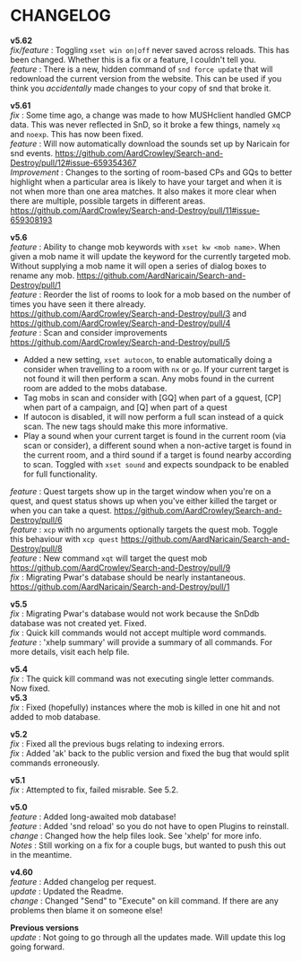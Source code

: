# CHANGELOG

**v5.62**<br>
*fix/feature* : Toggling `xset win on|off` never saved across reloads. This has been changed. Whether this is a fix or a feature, I couldn't tell you.<br>
*feature* : There is a new, hidden command of `snd force update` that will redownload the current version from the website. This can be used if you think you *accidentally* made changes to your copy of snd that broke it.<br>

**v5.61**<br>
*fix* : Some time ago, a change was made to how MUSHclient handled GMCP data. This was never reflected in SnD, so it broke a few things, namely `xq` and `noexp`. This has now been fixed.<br>
*feature* : Will now automatically download the sounds set up by Naricain for snd events. https://github.com/AardCrowley/Search-and-Destroy/pull/12#issue-659354367<br>
*Improvement* : Changes to the sorting of room-based CPs and GQs to better highlight when a particular area is likely to have your target and when it is not when more than one area matches. It also makes it more clear when there are multiple, possible targets in different areas. https://github.com/AardCrowley/Search-and-Destroy/pull/11#issue-659308193<br>

**v5.6**<br>
*feature*	: Ability to change mob keywords with `xset kw <mob name>`. When given a mob name it will update the keyword for the currently targeted mob. Without supplying a mob name it will open a series of dialog boxes to rename any mob. https://github.com/AardNaricain/Search-and-Destroy/pull/1<br>
*feature*   : Reorder the list of rooms to look for a mob based on the number of times you have seen it there already. https://github.com/AardCrowley/Search-and-Destroy/pull/3 and https://github.com/AardCrowley/Search-and-Destroy/pull/4<br>
*feature*   : Scan and consider improvements https://github.com/AardCrowley/Search-and-Destroy/pull/5
  * Added a new setting, `xset autocon`, to enable automatically doing a consider when travelling to a room with `nx` or `go`. If your current target is not found it will then perform a scan. Any mobs found in the current room are added to the mobs database.
  * Tag mobs in scan and consider with [GQ] when part of a gquest, [CP] when part of a campaign, and [Q] when part of a quest
  * If autocon is disabled, it will now perform a full scan instead of a quick scan. The new tags should make this more informative.
  * Play a sound when your current target is found in the current room (via scan or consider), a different sound when a non-active target is found in the current room, and a third sound if a target is found nearby according to scan. Toggled with `xset sound` and expects soundpack to be enabled for full functionality.<br>

*feature*   : Quest targets show up in the target window when you're on a quest, and quest status shows up when you've either killed the target or when you can take a quest. https://github.com/AardCrowley/Search-and-Destroy/pull/6<br>
*feature*   : `xcp` with no arguments optionally targets the quest mob. Toggle this behaviour with `xcp quest` https://github.com/AardNaricain/Search-and-Destroy/pull/8<br>
*feature*   : New command `xqt` will target the quest mob https://github.com/AardCrowley/Search-and-Destroy/pull/9<br>
*fix*       : Migrating Pwar's database should be nearly instantaneous. https://github.com/AardNaricain/Search-and-Destroy/pull/1<br>


**v5.5**<br>
*fix*       : Migrating Pwar's database would not work because the SnDdb database was not created yet. Fixed.<br>
*fix*       : Quick kill commands would not accept multiple word commands.<br>
*feature*   : 'xhelp summary' will provide a summary of all commands. For more details, visit each help file.<br>

**v5.4**<br>
*fix*       : The quick kill command was not executing single letter commands. Now fixed.<br>
**v5.3**<br>
*fix*       : Fixed (hopefully) instances where the mob is killed in one hit and not added to mob database.<br>

**v5.2**<br>
*fix*       : Fixed all the previous bugs relating to indexing errors.<br>
*fix*       : Added 'ak' back to the public version and fixed the bug that would split commands erroneously.<br>

**v5.1**<br>
*fix*       : Attempted to fix, failed misrable. See 5.2.<br>

**v5.0**<br>
*feature*   : Added long-awaited mob database!<br>
*feature*   : Added 'snd reload' so you do not have to open Plugins to reinstall.<br>
*change*    : Changed how the help files look. See 'xhelp' for more info.<br>
*Notes*     : Still working on a fix for a couple bugs, but wanted to push this out in the meantime.<br>

**v4.60**<br>
*feature*   : Added changelog per request.<br>
*update*    : Updated the Readme.<br>
*change*    : Changed "Send" to "Execute" on kill command. If there are any problems then blame it on someone else!<br>

**Previous versions**<br>
*update*    : Not going to go through all the updates made. Will update this log going forward.